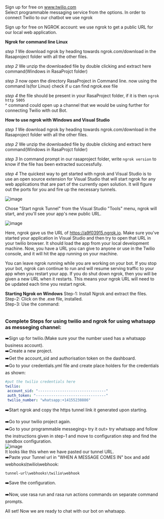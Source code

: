 Sign up for free on www.twilio.com   
Select programmable messaging service from the options.
In order to connect Twilio to our chatbot we use ngrok

Sign up for free on NGROK account: we use ngrok to get a public URL for our local web application.
 
 **Ngrok for command line Linux**

*step 1* 
We download ngrok by heading towards ngrok.com/download in the Rasaproject folder with all the other files.

*step 2*
We unzip the downloaded file by double clicking and extract here command(Windows in RasaProjct folder)

*step 3*
now open the directory RasaProject in Command line.
now using the command ls(for Linux) check if u can find ngrok.exe file

*step 4*
the file should be present in your RasaProject folder, if it is then
`ngrok http 5005`  
^ command could open up a channel that we would be using further for connecting Twilio with out Bot.

  
**How to use ngrok with Windows and Visual Studio**

*step 1* 
We download ngrok by heading towards ngrok.com/download in the Rasaproject folder with all the other files.

*step 2*
We unzip the downloaded file by double clicking and extract here command(Windows in RasaProjct folder)
   
*step 3*
In command prompt in our rasaproject folder, write 
`ngrok version`
to know if the file has been extracted successfully.

*step 4*
The quickest way to get started with ngrok and Visual Studio is to use an open source extension for Visual Studio that will start ngrok for any web applications that are part of the currently open solution. It will figure out the ports for you and fire up the necessary tunnels.

![image](https://user-images.githubusercontent.com/69692410/128381835-32acf208-d181-4c8d-8e55-6e7a5c594f74.png)

Chose "Start ngrok Tunnel" from the Visual Studio "Tools" menu, ngrok will start, and you'll see your app's new public URL.

![image](https://user-images.githubusercontent.com/69692410/128382014-f28adbd2-94e6-48f3-84e1-04ed362719ab.png)

Here, ngrok gave us the URL of https://a9f03915.ngrok.io. Make sure you've started your application in Visual Studio and then try to open that URL in your twilio browser. It should load the app from your local development machine. Now, you have a URL you can give to anyone or use in the Twilio console, and it will hit the app running on your machine. 

You can leave ngrok running while you are working on your bot. If you stop your bot, ngrok can continue to run and will resume serving traffic to your app when you restart your app. If you do shut down ngrok, then you will be given a new URL when it restarts. This means your ngrok URL will need to be updated each time you restart ngrok.

**Starting Ngrok on Windows** 
Step-1: Install Ngrok and extract the files.  
Step-2: Click on the .exe file, installed.  
Step-3: Use the command:   
``` ngrok http 5005
```


### Complete Steps for using twilio and ngrok for using whatsapp as messeging channel:  
➡️Sign up for twilio.(Make sure your the number used has a whatsapp business account).     
➡️Create a new project.   
➡️Get the account_sid and authorisation token on the dashboard.  
➡️Go to your credentials.yml file and create place holders for the credentials as shown:    
```yaml
#put the twilio credentials here
twilio: 
 account_sid: "-------------------------------"
 auth_token: "--------------------------------"
 twilio_number: "whatsapp:+14155238886"  
```   
➡️Start ngrok and copy the https tunnel link it generated upon starting.  

➡️Go to your twilio project again.  
➡️Go to your programmable messeging> try it out> try whatsapp and follow the instructions given in step-1 and move to configuration step and find the sandbox configuration.  
![image](https://user-images.githubusercontent.com/64036955/129351799-bd0e4dee-46df-428d-abeb-ee2830ab34c2.png)  
It looks like this when we have pasted our tunnel URL.    
➡️Paste your Tunnel url in "WHEN A MESSAGE COMES IN" box and add webhooks\twilio\webhook:  

    tunnel-url\webhooks\twilio\webhook  
    
➡️Save the configuration.   

➡️Now, use rasa run and rasa run actions commands on separate command prompts.  

All set! Now we are ready to chat with our bot on whatsapp.


  


